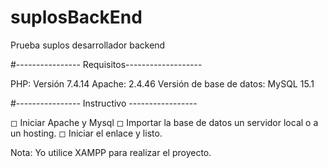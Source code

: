 # suplosBackEnd
Prueba suplos desarrollador backend


#---------------- Requisitos-------------------

PHP: Versión 7.4.14
Apache: 2.4.46
Versión de base de datos: MySQL 15.1


#---------------- Instructivo -----------------

◻ Iniciar Apache y Mysql
◻ Importar la base de datos un servidor local o a un hosting.
◻ Iniciar el enlace y listo.

Nota: Yo utilice XAMPP para realizar el proyecto.

